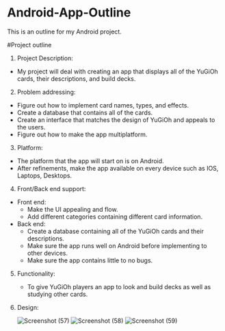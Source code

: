 # Android-App-Outline
This is an outline for my Android project.

#Project outline
1. Project Description:
- My project will deal with creating an app that displays all of the YuGiOh cards, their descriptions, and build decks.

2. Problem addressing:
- Figure out how to implement card names, types, and effects.
- Create a database that contains all of the cards.
- Create an interface that matches the design of YuGiOh and appeals to the users.
- Figure out how to make the app multiplatform.

3. Platform:
- The platform that the app will start on is on Android.
- After refinements, make the app available on every device such as IOS, Laptops, Desktops.

4. Front/Back end support:
- Front end:
  - Make the UI appealing and flow.
  - Add different categories containing different card information.
- Back end:
  - Create a database containing all of the YuGiOh cards and their descriptions.
  - Make sure the app runs well on Android before implementing to other devices.
  - Make sure the app contains little to no bugs.

5. Functionality:
   - To give YuGiOh players an app to look and build decks as well as studying other cards.
     
6. Design:




   ![Screenshot (57)](https://github.com/LuisOrtiz-Vega/Android-App-Outline/assets/149331420/1b834a52-e544-4dc2-9b3e-0ee95500d62d)
   ![Screenshot (58)](https://github.com/LuisOrtiz-Vega/Android-App-Outline/assets/149331420/92eedc66-5a3b-45cc-9bd3-b68306fd99c8)
   ![Screenshot (59)](https://github.com/LuisOrtiz-Vega/Android-App-Outline/assets/149331420/bf449d65-53b5-408c-9309-9cf2beb59cf9)

